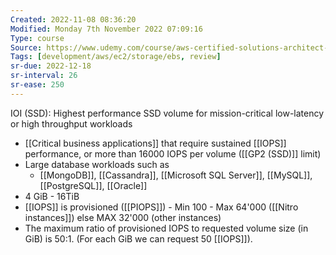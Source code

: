 ```yaml
---
Created: 2022-11-08 08:36:20
Modified: Monday 7th November 2022 07:09:16
Type: course
Source: https://www.udemy.com/course/aws-certified-solutions-architect-associate-saa-c01/?xref=E0Aed11STH4LPUQvCz0GJFABTmM=
Tags: [development/aws/ec2/storage/ebs, review]
sr-due: 2022-12-18
sr-interval: 26
sr-ease: 250
---
```


IOI (SSD): Highest performance SSD volume for mission-critical low-latency or high throughput workloads

- [[Critical business applications]] that require sustained [[IOPS]] performance, or more than 16000 IOPS per volume ([[GP2 (SSD)]] limit)
- Large database workloads such as
	- [[MongoDB]], [[Cassandra]], [[Microsoft SQL Server]], [[MySQL]], [[PostgreSQL]], [[Oracle]]
- 4 GiB - 16TiB
- [[IOPS]] is provisioned ([[PIOPS]]) - Min 100 - Max 64'000 ([[Nitro instances]]) else MAX 32'000 (other instances)
- The maximum ratio of provisioned IOPS to requested volume size (in GiB) is 50:1. (For each GiB we can request 50 [[IOPS]]).